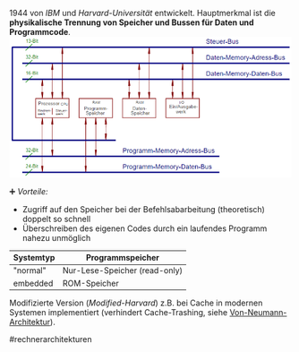 1944 von *IBM* und *Harvard-Universität* entwickelt. Hauptmerkmal ist die **physikalische Trennung von Speicher und Bussen für Daten und Programmcode**.
![harvard.png](harvard.png)

:heavy_plus_sign: *Vorteile:*

* Zugriff auf den Speicher bei der Befehlsabarbeitung (theoretisch) doppelt so schnell
* Überschreiben des eigenen Codes durch ein laufendes Programm nahezu unmöglich

|Systemtyp|Programmspeicher|
|---------|----------------|
|"normal"|Nur-Lese-Speicher (read-only)|
|embedded|ROM-Speicher|

Modifizierte Version (*Modified-Harvard*) z.B. bei Cache in modernen Systemen implementiert (verhindert Cache-Trashing, siehe [Von-Neumann-Architektur](Von-Neumann-Architektur.md)).

\#rechnerarchitekturen 
